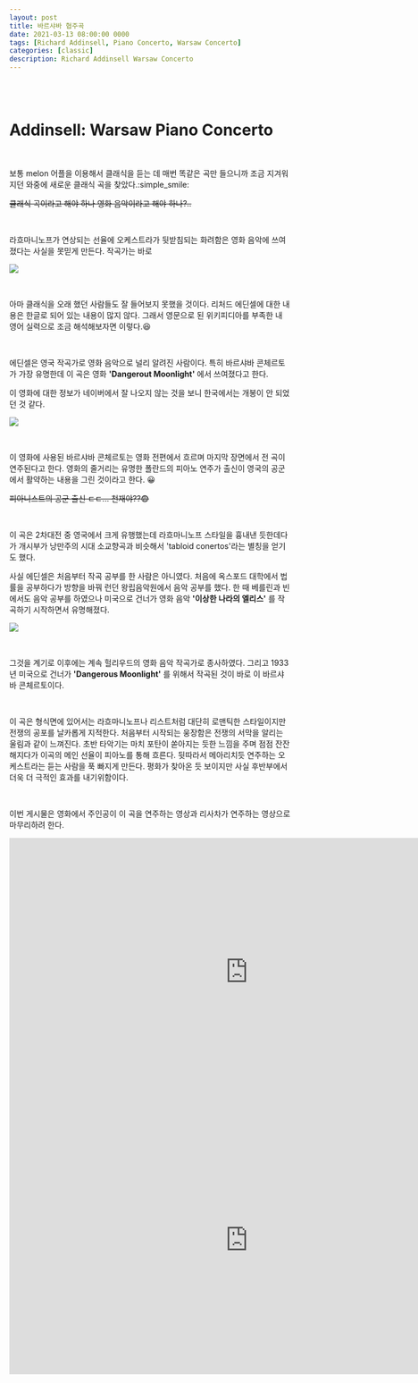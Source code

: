 ```yaml
---
layout: post
title: 바르샤바 협주곡
date: 2021-03-13 08:00:00 0000
tags: [Richard Addinsell, Piano Concerto, Warsaw Concerto]
categories: [classic]
description: Richard Addinsell Warsaw Concerto
---
```


<br><br>

# Addinsell: Warsaw Piano Concerto

<br>

보통 melon 어플을 이용해서 클래식을 듣는 데 매번 똑같은 곡만 들으니까 조금 지겨워지던 와중에 새로운 클래식 곡을 찾았다.:simple_smile:

~~클래식 곡이라고 해야 하나 영화 음악이라고 해야 하나?..~~

<br>

라흐마니노프가 연상되는 선율에 오케스트라가 뒷받침되는 화려함은 영화 음악에 쓰여졌다는 사실을 못믿게 만든다. 작곡가는 바로

![](/images/Classic/Addinsell-01/2021-03-13-10-11-30.png)

<br>

아마 클래식을 오래 했던 사람들도 잘 들어보지 못했을 것이다. 리처드 에딘셀에 대한 내용은 한글로 되어 있는 내용이 많지 않다. 그래서 영문으로 된 위키피디아를 부족한 내 영어 실력으로 조금 해석해보자면 이렇다.:satisfied:

<br>

에딘셀은 영국 작곡가로 영화 음악으로 널리 알려진 사람이다. 특히 바르샤바 콘체르토가 가장 유명한데 이 곡은 영화 **'Dangerout Moonlight'** 에서 쓰여졌다고 한다.

이 영화에 대한 정보가 네이버에서 잘 나오지 않는 것을 보니 한국에서는 개봉이 안 되었던 것 같다.

![](/images/Classic/Addinsell-01/2021-03-13-10-16-10.png)

<br>

이 영화에 사용된 바르샤바 콘체르토는 영화 전편에서 흐르며 마지막 장면에서 전 곡이 연주된다고 한다. 영화의 줄거리는 유명한 폴란드의 피아노 연주가 출신이 영국의 공군에서 활약하는 내용을 그린 것이라고 한다. :grinning:

~~피아니스트의 공군 출신 ㄷㄷ... 천재야??:fearful:~~

<br>

이 곡은 2차대전 중 영국에서 크게 유행했는데 라흐마니노프 스타일을 흉내낸 듯한데다가 개시부가 낭만주의 시대 소교향곡과 비슷해서 'tabloid conertos'라는 별칭을 얻기도 했다.

사실 에딘셀은 처음부터 작곡 공부를 한 사람은 아니였다. 처음에 옥스포드 대학에서 법률을 공부하다가 방향을 바꿔 런던 왕립음악원에서 음악 공부를 했다. 한 때 베를린과 빈에서도 음악 공부를 하였으나 미국으로 건너가 영화 음악 **'이상한 나라의 엘리스'** 를 작곡하기 시작하면서 유명해졌다.

![](/images/Classic/Addinsell-01/2021-03-13-10-22-19.png)

<br>

그것을 계기로 이후에는 계속 헐리우드의 영화 음악 작곡가로 종사하였다. 그리고 1933년 미국으로 건너가 **'Dangerous Moonlight'** 를 위해서 작곡된 것이 바로 이 바르샤바 콘체르토이다.

<br>

이 곡은 형식면에 있어서는 라흐마니노프나 리스트처럼 대단히 로맨틱한 스타일이지만 전쟁의 공포를 날카롭게 지적한다. 처음부터 시작되는 웅장함은 전쟁의 서막을 알리는 울림과 같이 느껴진다. 초반 타악기는 마치 포탄이 쏟아지는 듯한 느낌을 주며 점점 잔잔해지다가 이곡의 메인 선율이 피아노를 통해 흐른다. 뒷따라서 메아리치듯 연주하는 오케스트라는 듣는 사람을 푹 빠지게 만든다. 평화가 찾아온 듯 보이지만 사실 후반부에서 더욱 더 극적인 효과를 내기위함이다.

<br>

이번 게시물은 영화에서 주인공이 이 곡을 연주하는 영상과 리사차가 연주하는 영상으로 마무리하려 한다.

<iframe width="853" height="480" src="https://www.youtube.com/embed/PysdqLeEwKg" frameborder="0" allowfullscreen></iframe>

<br>

<iframe width="853" height="480" src="https://www.youtube.com/embed/IelG5i0hwks" frameborder="0" allow="accelerometer; autoplay; clipboard-write; encrypted-media; gyroscope; picture-in-picture" allowfullscreen></iframe>
